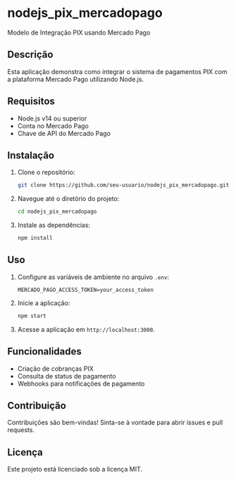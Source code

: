 # nodejs_pix_mercadopago

Modelo de Integração PIX usando Mercado Pago

## Descrição
Esta aplicação demonstra como integrar o sistema de pagamentos PIX com a plataforma Mercado Pago utilizando Node.js.

## Requisitos
- Node.js v14 ou superior
- Conta no Mercado Pago
- Chave de API do Mercado Pago

## Instalação
1. Clone o repositório:
    ```bash
    git clone https://github.com/seu-usuario/nodejs_pix_mercadopago.git
    ```
2. Navegue até o diretório do projeto:
    ```bash
    cd nodejs_pix_mercadopago
    ```
3. Instale as dependências:
    ```bash
    npm install
    ```

## Uso
1. Configure as variáveis de ambiente no arquivo `.env`:
    ```
    MERCADO_PAGO_ACCESS_TOKEN=your_access_token
    ```

2. Inicie a aplicação:
    ```bash
    npm start
    ```

3. Acesse a aplicação em `http://localhost:3000`.

## Funcionalidades
- Criação de cobranças PIX
- Consulta de status de pagamento
- Webhooks para notificações de pagamento

## Contribuição
Contribuições são bem-vindas! Sinta-se à vontade para abrir issues e pull requests.

## Licença
Este projeto está licenciado sob a licença MIT.
